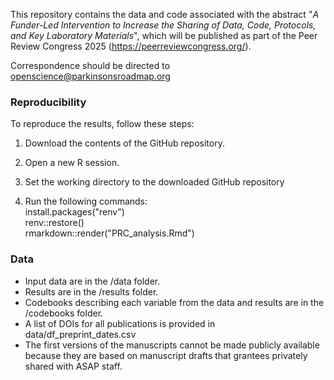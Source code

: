 This repository contains the data and code associated with the abstract "*A Funder-Led Intervention to Increase the Sharing of Data, Code, Protocols, and Key Laboratory Materials*", which will be published as part of the Peer Review Congress 2025 (https://peerreviewcongress.org/).

Correspondence should be directed to openscience@parkinsonsroadmap.org

### Reproducibility

To reproduce the results, follow these steps:

1. Download the contents of the GitHub repository.

2. Open a new R session.

3. Set the working directory to the downloaded GitHub repository

4. Run the following commands:  
  install.packages("renv")  
  renv::restore()  
  rmarkdown::render("PRC_analysis.Rmd")

### Data

- Input data are in the /data folder.  
- Results are in the /results folder.
- Codebooks describing each variable from the data and results are in the /codebooks folder.
- A list of DOIs for all publications is provided in data/df_preprint_dates.csv
- The first versions of the manuscripts cannot be made publicly available because they are based on manuscript drafts that grantees privately shared with ASAP staff. 
  